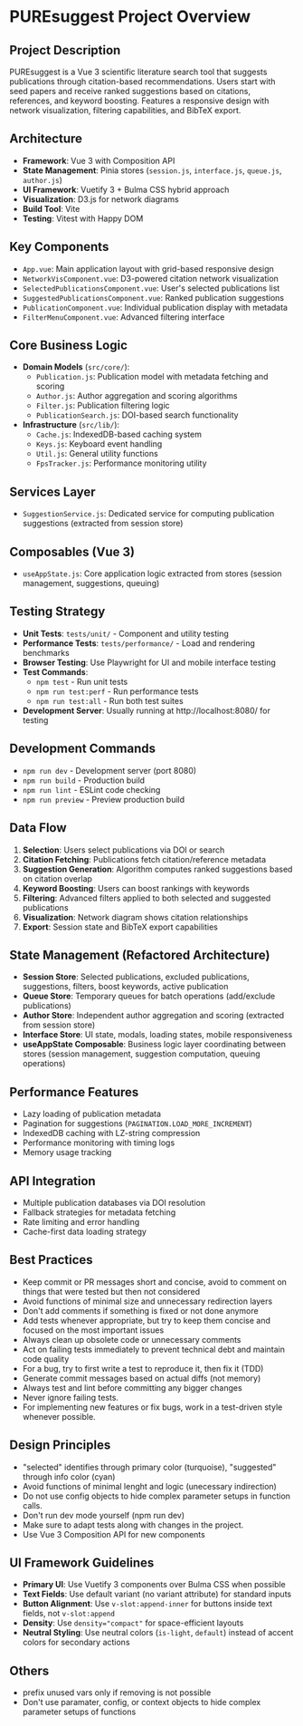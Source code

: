 # PUREsuggest Project Overview

## Project Description

PUREsuggest is a Vue 3 scientific literature search tool that suggests publications through citation-based recommendations. Users start with seed papers and receive ranked suggestions based on citations, references, and keyword boosting. Features a responsive design with network visualization, filtering capabilities, and BibTeX export.

## Architecture

- **Framework**: Vue 3 with Composition API
- **State Management**: Pinia stores (`session.js`, `interface.js`, `queue.js`, `author.js`)
- **UI Framework**: Vuetify 3 + Bulma CSS hybrid approach
- **Visualization**: D3.js for network diagrams
- **Build Tool**: Vite
- **Testing**: Vitest with Happy DOM

## Key Components

- `App.vue`: Main application layout with grid-based responsive design
- `NetworkVisComponent.vue`: D3-powered citation network visualization
- `SelectedPublicationsComponent.vue`: User's selected publications list
- `SuggestedPublicationsComponent.vue`: Ranked publication suggestions
- `PublicationComponent.vue`: Individual publication display with metadata
- `FilterMenuComponent.vue`: Advanced filtering interface

## Core Business Logic

- **Domain Models** (`src/core/`):
  - `Publication.js`: Publication model with metadata fetching and scoring
  - `Author.js`: Author aggregation and scoring algorithms
  - `Filter.js`: Publication filtering logic
  - `PublicationSearch.js`: DOI-based search functionality
- **Infrastructure** (`src/lib/`):
  - `Cache.js`: IndexedDB-based caching system
  - `Keys.js`: Keyboard event handling
  - `Util.js`: General utility functions
  - `FpsTracker.js`: Performance monitoring utility

## Services Layer

- `SuggestionService.js`: Dedicated service for computing publication suggestions (extracted from session store)

## Composables (Vue 3)

- `useAppState.js`: Core application logic extracted from stores (session management, suggestions, queuing)

## Testing Strategy

- **Unit Tests**: `tests/unit/` - Component and utility testing
- **Performance Tests**: `tests/performance/` - Load and rendering benchmarks
- **Browser Testing**: Use Playwright for UI and mobile interface testing
- **Test Commands**:
  - `npm test` - Run unit tests
  - `npm run test:perf` - Run performance tests
  - `npm run test:all` - Run both test suites
- **Development Server**: Usually running at http://localhost:8080/ for testing

## Development Commands

- `npm run dev` - Development server (port 8080)
- `npm run build` - Production build
- `npm run lint` - ESLint code checking
- `npm run preview` - Preview production build

## Data Flow

1. **Selection**: Users select publications via DOI or search
2. **Citation Fetching**: Publications fetch citation/reference metadata
3. **Suggestion Generation**: Algorithm computes ranked suggestions based on citation overlap
4. **Keyword Boosting**: Users can boost rankings with keywords
5. **Filtering**: Advanced filters applied to both selected and suggested publications
6. **Visualization**: Network diagram shows citation relationships
7. **Export**: Session state and BibTeX export capabilities

## State Management (Refactored Architecture)

- **Session Store**: Selected publications, excluded publications, suggestions, filters, boost keywords, active publication
- **Queue Store**: Temporary queues for batch operations (add/exclude publications)
- **Author Store**: Independent author aggregation and scoring (extracted from session store)
- **Interface Store**: UI state, modals, loading states, mobile responsiveness
- **useAppState Composable**: Business logic layer coordinating between stores (session management, suggestion computation, queuing operations)

## Performance Features

- Lazy loading of publication metadata
- Pagination for suggestions (`PAGINATION.LOAD_MORE_INCREMENT`)
- IndexedDB caching with LZ-string compression
- Performance monitoring with timing logs
- Memory usage tracking

## API Integration

- Multiple publication databases via DOI resolution
- Fallback strategies for metadata fetching
- Rate limiting and error handling
- Cache-first data loading strategy

## Best Practices

- Keep commit or PR messages short and concise, avoid to comment on things that were tested but then not considered
- Avoid functions of minimal size and unnecessary redirection layers
- Don't add comments if something is fixed or not done anymore
- Add tests whenever appropriate, but try to keep them concise and focused on the most important issues
- Always clean up obsolete code or unnecessary comments
- Act on failing tests immediately to prevent technical debt and maintain code quality
- For a bug, try to first write a test to reproduce it, then fix it (TDD)
- Generate commit messages based on actual diffs (not memory)
- Always test and lint before committing any bigger changes
- Never ignore failing tests.
- For implementing new features or fix bugs, work in a test-driven style whenever possible.

## Design Principles

- "selected" identifies through primary color (turquoise), "suggested" through info color (cyan)
- Avoid functions of minimal lenght and logic (unecessary indirection)
- Do not use config objects to hide complex parameter setups in function calls.
- Don't run dev mode yourself (npm run dev)
- Make sure to adapt tests along with changes in the project.
- Use Vue 3 Composition API for new components

## UI Framework Guidelines

- **Primary UI**: Use Vuetify 3 components over Bulma CSS when possible
- **Text Fields**: Use default variant (no variant attribute) for standard inputs
- **Button Alignment**: Use `v-slot:append-inner` for buttons inside text fields, not `v-slot:append`
- **Density**: Use `density="compact"` for space-efficient layouts
- **Neutral Styling**: Use neutral colors (`is-light`, `default`) instead of accent colors for secondary actions

## Others

- prefix unused vars only if removing is not possible
- Don't use paramater, config, or context objects to hide complex parameter setups of functions